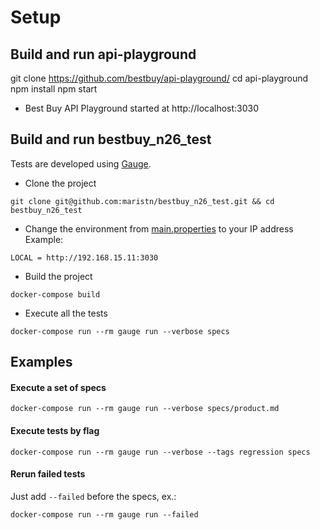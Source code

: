 # Setup


## Build and run api-playground

git clone https://github.com/bestbuy/api-playground/
cd api-playground
npm install
npm start
- Best Buy API Playground started at http://localhost:3030


## Build and run bestbuy_n26_test

Tests are developed using [Gauge](http://getgauge.io/index.html).

- Clone the project
```
git clone git@github.com:maristn/bestbuy_n26_test.git && cd bestbuy_n26_test
```

- Change the environment from [main.properties](https://github.com/maristn/bestbuy_n26_test/blob/master/env/default/main.properties) to your IP address
Example: 
```
LOCAL = http://192.168.15.11:3030
```

- Build the project
```
docker-compose build
```

- Execute all the tests
```
docker-compose run --rm gauge run --verbose specs
```

## Examples

#### Execute a set of specs
```
docker-compose run --rm gauge run --verbose specs/product.md
```

#### Execute tests by flag
```
docker-compose run --rm gauge run --verbose --tags regression specs
```

#### Rerun failed tests
Just add `--failed` before the specs, ex.:
```
docker-compose run --rm gauge run --failed
```

